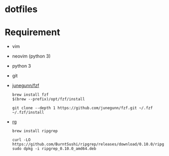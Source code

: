 # dotfiles

# Requirement
* vim
* neovim (python 3)
* python 3
* git
* [junegunn/fzf](https://github.com/junegunn/fzf)
    ```
    brew install fzf
    $(brew --prefix)/opt/fzf/install
    ```

    ```
    git clone --depth 1 https://github.com/junegunn/fzf.git ~/.fzf
    ~/.fzf/install
    ```
* [rg](https://github.com/BurntSushi/ripgrep)
    ```
    brew install ripgrep
    ```

    ```
    curl -LO https://github.com/BurntSushi/ripgrep/releases/download/0.10.0/ripgrep_0.10.0_amd64.deb
    sudo dpkg -i ripgrep_0.10.0_amd64.deb
    ```
